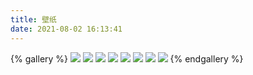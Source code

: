 ```yaml
---
title: 壁纸
date: 2021-08-02 16:13:41
---
```

{% gallery %}
![](https://cdn.jsdelivr.net/npm/qxazusa-blog/album/wallpaper/wallpaper.jpg)
![](https://cdn.jsdelivr.net/npm/qxazusa-blog/album/wallpaper/65881d30e8e4a75f.jpg)
![](https://cdn.jsdelivr.net/npm/qxazusa-blog/album/wallpaper/84352520_p0_master1200.jpg)
![](https://cdn.jsdelivr.net/npm/qxazusa-blog/album/wallpaper/84375664_p0_master1200.jpg)
![](https://cdn.jsdelivr.net/npm/qxazusa-blog/album/wallpaper/moe-2017-jp.jpg)
![](https://cdn.jsdelivr.net/npm/qxazusa-blog/album/wallpaper/edited-04a61c87d2d1db30ff43d35dca361808.png)
![](https://cdn.jsdelivr.net/npm/qxazusa-blog/album/wallpaper/bdb64500ddabfd55.jpg)
![](https://cdn.jsdelivr.net/npm/qxazusa-blog/album/wallpaper/yuehui_dazuozhan-003.jpg)
{% endgallery %}
